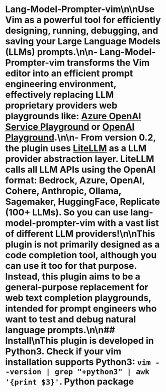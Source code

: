 # Lang-Model-Prompter-vim\n\nUse Vim as a powerful tool for efficiently designing, running, debugging, and saving your Large Language Models (LLMs) prompts.\n\n- Lang-Model-Prompter-vim transforms the Vim editor into an efficient prompt engineering environment, effectively replacing LLM proprietary providers web playgrounds like: [Azure OpenAI Service Playground](https:\/\/oai.azure.com\/{portal\/) or [OpenAI Playground](https:\/\/platform.openai.com\/playground).\n\n- From version 0.2, the plugin uses [LiteLLM](https:\/\/github.com\/BerriAI\/litellm) as a LLM provider abstraction layer.  LiteLLM calls all LLM APIs using the OpenAI format: Bedrock, Azure, OpenAI, Cohere, Anthropic, Ollama, Sagemaker, HuggingFace, Replicate (100+ LLMs). So you can use lang-model-prompter-vim with a vast list of different LLM providers!\n\nThis plugin is not primarily designed as a code completion tool, although you can use it too for that purpose. Instead, this plugin aims to be a general-purpose replacement for web text completion playgrounds, intended for prompt engineers who want to test and debug natural language prompts.\n\n## Install\nThis plugin is developed in Python3. Check if your vim installation supports Python3: `vim --version | grep "+python3" | awk '{print $3}'`. Python package
